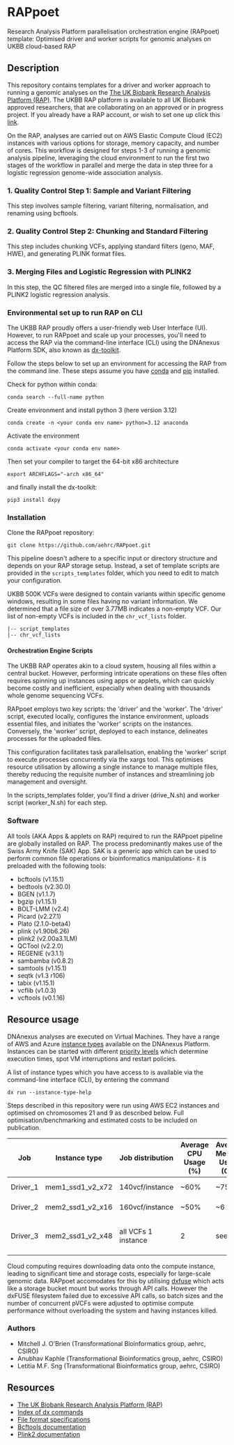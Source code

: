 # RAPpoet
Research Analysis Platform parallelisation orchestration engine (RAPpoet) template: Optimised driver and worker scripts for genomic analyses on UKBB cloud-based RAP

## Description  

This repository contains templates for a driver and worker approach to running a genomic analyses on the [The UK Biobank Research Analysis Platform (RAP)](https://documentation.dnanexus.com/). The UKBB RAP platform is available to all UK Biobank approved researchers, that are collaborating on an approved or in progress project. If you already have a RAP account, or wish to set one up click this [link](https://ukbiobank.dnanexus.com/landing). 

On the RAP, analyses are carried out on AWS Elastic Compute Cloud (EC2) instances with various options for storage, memory capacity, and number of cores. This workflow is designed for steps 1-3 of running a genomic analysis pipeline, leveraging the cloud environment to run the first two stages of the workflow in parallel and merge the data in step three for a logistic regression genome-wide association analysis.

### 1. Quality Control Step 1: Sample and Variant Filtering
This step involves sample filtering, variant filtering, normalisation, and renaming using bcftools.

### 2. Quality Control Step 2: Chunking and Standard Filtering
This step includes chunking VCFs, applying standard filters (geno, MAF, HWE), and generating PLINK format files.

### 3. Merging Files and Logistic Regression with PLINK2
In this step, the QC filtered files are merged into a single file, followed by a PLINK2 logistic regression analysis. 

### Environmental set up to run RAP on CLI 
The UKBB RAP proudly offers a user-friendly web User Interface (UI). However, to run RAPpoet and scale up your processes, you'll need to access the RAP via the command-line interface (CLI) using the DNAnexus Platform SDK, also known as [dx-toolkit](https://documentation.dnanexus.com/user/helpstrings-of-sdk-command-line-utilities). 

Follow the steps below to set up an environment for accessing the RAP from the command line. These steps assume you have [conda](https://conda.io/projects/conda/en/latest/user-guide/install/macos.html) and [pip](https://pip.pypa.io/en/stable/installation/) installed.

Check for python within conda:
```
conda search --full-name python
```
Create environment and install python 3 (here version 3.12)
```  
conda create -n <your conda env name> python=3.12 anaconda
```
Activate the environment
```
conda activate <your conda env name>
```
Then set your compiler to target the 64-bit x86 architecture 
```
export ARCHFLAGS="-arch x86_64"
```
and finally install the dx-toolkit: 
```
pip3 install dxpy
```
### Installation
Clone the RAPpoet repository: 

```
git clone https://github.com/aehrc/RAPpoet.git
```
This pipeline doesn't adhere to a specific input or directory structure and depends on your RAP storage setup. Instead, a set of template scripts are provided in the `scripts_templates` folder, which you need to edit to match your configuration.

UKBB 500K VCFs were designed to contain variants within specific genome windows, resulting in some files having no variant information. We determined that a file size of over 3.77MB indicates a non-empty VCF. Our list of non-empty VCFs is included in the `chr_vcf_lists` folder.

```
|-- script_templates
|-- chr_vcf_lists
```

#### Orchestration Engine Scripts
The UKBB RAP operates akin to a cloud system, housing all files within a central bucket. However, performing intricate operations on these files often requires spinning up instances using apps or applets, which can quickly become costly and inefficient, especially when dealing with thousands whole genome sequencing VCFs.

RAPpoet employs two key scripts: the 'driver' and the 'worker'. The 'driver' script, executed locally, configures the instance environment, uploads essential files, and initiates the 'worker' scripts on the instances. Conversely, the 'worker' script, deployed to each instance, delineates processes for the uploaded files.

This configuration facilitates task parallelisation, enabling the 'worker' script to execute processes concurrently via the xargs tool. This optimises resource utilisation by allowing a single instance to manage multiple files, thereby reducing the requisite number of instances and streamlining job management and oversight.

In the scripts_templates folder, you'll find a driver (drive_N.sh) and worker script (worker_N.sh) for each step.

### Software   

All tools (AKA Apps & applets on RAP) required to run the RAPpoet pipeline are globally installed on RAP. The process predominantly makes use of the Swiss Army Knife (SAK) App. SAK is a generic app which can be used to perform common file operations or bioinformatics manipulations- it is preloaded with the following tools:
* bcftools (v1.15.1)
* bedtools (v2.30.0)
* BGEN (v1.1.7)
* bgzip (v1.15.1)
* BOLT-LMM (v2.4)
* Picard (v2.27.1)
* Plato (2.1.0-beta4)
* plink (v1.90b6.26)
* plink2 (v2.00a3.1LM)
* QCTool (v2.2.0)
* REGENIE (v3.1.1)
* sambamba (v0.8.2)
* samtools (v1.15.1)
* seqtk (v1.3 r106)
* tabix (v1.15.1)
* vcflib (v1.0.3)
* vcftools (v0.1.16)

## Resource usage

DNAnexus analyses are executed on Virtual Machines. They have a range of AWS and Azure [instance types](https://documentation.dnanexus.com/developer/api/running-analyses/instance-types) available on the DNAnexus Platform. Instances can be started with different [priority levels](https://dnanexus.gitbook.io/uk-biobank-rap/working-on-the-research-analysis-platform/managing-job-priority) which determine execution times, spot VM interruptions and restart policies.

A list of instance types which you have access to is available via the command-line interface (CLI), by entering the command 
```
dx run --instance-type-help
```
Steps described in this repository were run using AWS EC2 instances and optimised on chromosomes 21 and 9 as described below. Full optimisation/benchmarking and estimated costs to be included on publication. 

| Job          | Instance type    | Job distribution           | Average CPU Usage (%) | Average Memory Usage (GiB)   | Run Time (Minutes) | Notes                       |
|--------------|----------|----------------------------|-----------|------------|----------|-----------------------------|
| Driver_1       | mem1_ssd1_v2_x72 | 140vcf/instance | ~60%         | ~75     | ~200-300  |                             |
| Driver_2  | mem2_ssd1_v2_x16   | 160vcf/instance          | ~50%         | ~6   | ~250-350   |     |
| Driver_3        | mem2_ssd1_v2_x48   |  all VCFs 1 instance       | 2         | see note   | ~15   | variable based on # VCFs|

Cloud computing requires downloading data onto the compute instance, leading to significant time and storage costs, especially for large-scale genomic data. RAPpoet accomodates for this by utilising [dxfuse](https://github.com/dnanexus/dxfuse) which acts like a storage bucket mount but works through API calls. However the dxFUSE filesystem failed due to excessive API calls, so batch sizes and the number of concurrent pVCFs were adjusted to optimise compute performance without overloading the system and having instances killed.

### Authors 

- Mitchell J. O'Brien (Transformational Bioinformatics group, aehrc, CSIRO)
- Anubhav Kaphle (Transformational Bioinformatics group, aehrc, CSIRO)
- Letitia M.F. Sng (Transformational Bioinformatics group, aehrc, CSIRO)

## Resources 
- [The UK Biobank Research Analysis Platform (RAP)](https://documentation.dnanexus.com/) 
- [Index of dx commands](https://documentation.dnanexus.com/user/helpstrings-of-sdk-command-line-utilities)
- [File format specifications](https://samtools.github.io/hts-specs/)
- [Bcftools documentation](https://samtools.github.io/bcftools/)
- [Plink2 documentation](https://www.cog-genomics.org/plink/2.0/)
